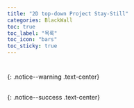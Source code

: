 ```yaml
---
title: "2D top-down Project Stay-Still"
categories: BlackWall
toc: true
toc_label: "목록"
toc_icon: "bars"
toc_sticky: true
---
```


# 
{: .notice--warning .text-center}

## 
{: .notice--success .text-center}

